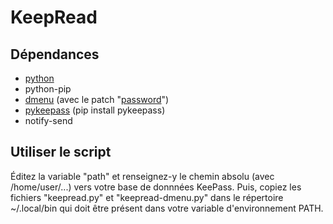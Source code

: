 # KeepRead
## Dépendances
 - [python](https://python.org)
 - python-pip
 - [dmenu](https://tools.suckless.org/dmenu/) (avec le patch "[password](https://tools.suckless.org/dmenu/patches/password/)")
 - [pykeepass](https://github.com/libkeepass/pykeepass) (pip install pykeepass)
 - notify-send

## Utiliser le script

Éditez la variable "path" et renseignez-y le chemin absolu (avec /home/user/...) vers votre base de donnnées KeePass.
Puis, copiez les fichiers "keepread.py" et "keepread-dmenu.py" dans le répertoire ~/.local/bin qui doit être présent dans votre
variable d'environnement PATH.

